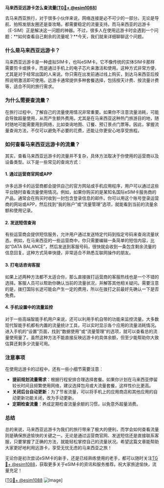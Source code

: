 **马来西亚远游卡怎么查流量[[TG💪+ @esim1088](https://t.me/s/esim1088)]**

去马来西亚旅行，对于很多小伙伴来说，网络连接是必不可少的一部分。无论是导航、拍照发朋友圈还是查攻略，都需要稳定的流量支持。而马来西亚的远游卡（E-SIM）正是解决这一问题的神器。不过，很多人在使用远游卡时会遇到一个问题：**如何查看自己剩余的流量呢？**今天，我们就来详细聊聊这个问题。

### **什么是马来西亚远游卡？**
马来西亚远游卡是一种虚拟SIM卡，也叫eSIM卡。它不像传统的实体SIM卡那样需要剪卡或换卡，而是通过手机上的电子芯片来激活和使用。这种方式非常方便，尤其是对于经常出国的人来说。你只需在出发前通过线上购买，到达马来西亚后按照说明激活即可使用。远游卡通常提供多种套餐选择，包括按天计费、按流量计费等，适合不同的旅行需求。

### **为什么需要查流量？**
在旅行过程中，了解自己的流量使用情况非常重要。如果你不注意流量消耗，可能会导致超量使用，从而产生额外费用。尤其是在马来西亚这种热门旅游目的地，随时随地可能需要用到网络，比如查询地图、订餐、预订景点门票等。因此，掌握流量查询方法，不仅可以避免不必要的花费，还能让你更安心地享受旅程。

### **如何查看马来西亚远游卡的流量？**
其实，查看马来西亚远游卡的流量并不复杂，具体方法取决于你使用的运营商以及设备类型。以下是一些常见的查询方式：

#### **1. 通过运营商官网或APP**
许多远游卡的运营商都会提供自己的官方网站或手机应用程序，用户可以通过这些平台随时查看流量使用情况。例如，如果你购买的是某知名国际eSIM卡服务商的产品，通常会在购买时收到一封包含登录信息的邮件。你可以用这个账号登录运营商的网站或APP，然后找到“我的账户”或“流量管理”选项，就能看到当前的流量余额和使用记录。

#### **2. 发送短信查询**
有些运营商会提供短信服务，允许用户通过发送特定代码到指定号码来查询流量状态。例如，在马来西亚的一些运营商中，你只需要编辑一条简单的短信内容，比如“DATA BALANCE”，然后发送到客服号码，很快就会收到一条包含剩余流量的信息回复。这种方式简单快捷，非常适合不熟悉互联网操作的朋友。

#### **3. 打电话咨询客服**
如果上述两种方法都不太适合你，那么直接拨打运营商的客服热线也是一个不错的选择。客服人员可以帮助你确认当前的流量状况，并解答其他相关疑问。需要注意的是，拨打国际长途可能会产生一定的费用，所以在拨打之前最好先确认一下是否免费。

#### **4. 手机设置中的流量监控**
对于一些高端智能手机用户来说，还可以利用手机自带的功能来监控流量。大多数现代智能手机都有内置的流量统计工具，可以实时显示各个应用的流量消耗情况。进入手机的“设置”页面，找到“数据使用”或“流量管理”的选项，就可以查看总的流量使用量了。虽然这种方法不能直接反映远游卡的具体余额，但至少能帮助你大致估算还剩多少流量可用。

### **注意事项**
在使用远游卡的过程中，还有一些小细节需要注意：

- **提前规划流量需求**：根据行程安排合理选择套餐。如果你计划在马来西亚停留较长时间且频繁使用网络，建议选择包月或大流量套餐，这样性价比更高。
- **关闭后台自动更新**：为了节省流量，可以将手机上的应用商店和其他应用的自动更新功能关闭，改为手动更新。
- **定期检查流量**：养成定期检查流量余额的习惯，以免意外超量消费。

### **总结**
总的来说，马来西亚远游卡为我们的旅行带来了极大的便利，而学会如何查看流量则是确保旅途愉快的关键之一。无论是通过运营商官网、发送短信还是直接联系客服，只要掌握了正确的方法，就能轻松掌控自己的流量状况。希望这篇文章能帮助大家更好地利用远游卡，享受无忧无虑的马来西亚之旅！

无论你是初次尝试eSIM卡的新手，还是已经熟练使用的老手，都可以随时关注[TG💪+ @esim1088](https://t.me/s/esim1088)，获取更多关于eSIM卡的资讯和服务推荐。祝大家旅途愉快，流量充足！

[[TG💪+ @esim1088](https://t.me/s/esim1088) ![Image](https://i.postimg.cc/4NQfJmqS/Snipaste-2025-05-13-00-14-12.png)]
